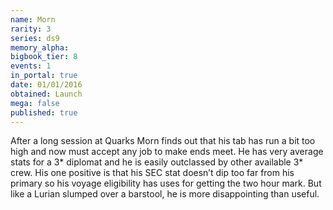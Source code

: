 ```yaml
---
name: Morn
rarity: 3
series: ds9
memory_alpha:
bigbook_tier: 8
events: 1
in_portal: true
date: 01/01/2016
obtained: Launch
mega: false
published: true
---
```


After a long session at Quarks Morn finds out that his tab has run a bit too high and now must accept any job to make ends meet. He has very average stats for a 3* diplomat and he is easily outclassed by other available 3* crew. His one positive is that his SEC stat doesn’t dip too far from his primary so his voyage eligibility has uses for getting the two hour mark. But like a Lurian slumped over a barstool, he is more disappointing than useful.
